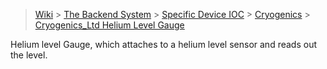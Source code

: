> [Wiki](Home) > [The Backend System](The-Backend-System) > [Specific Device IOC](Specific-Device-IOC) > [Cryogenics](Cryogenics) > [Cryogenics_Ltd Helium Level Gauge](Cryogenics-Ltd-Helium-Level-Gauge)

Helium level Gauge, which attaches to a helium level sensor and reads out the level.
